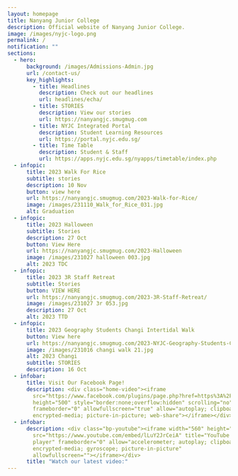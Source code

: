```yaml
---
layout: homepage
title: Nanyang Junior College
description: Official website of Nanyang Junior College.
image: /images/nyjc-logo.png
permalink: /
notification: ""
sections:
  - hero:
      background: /images/Admissions-Admin.jpg
      url: /contact-us/
      key_highlights:
        - title: Headlines
          description: Check out our headlines
          url: headlines/echa/
        - title: STORIES
          description: View our stories
          url: https://nanyangjc.smugmug.com
        - title: NYJC Integrated Portal
          description: Student Learning Resources
          url: https://portal.nyjc.edu.sg/
        - title: Time Table
          description: Student & Staff
          url: https://apps.nyjc.edu.sg/nyapps/timetable/index.php
  - infopic:
      title: 2023 Walk For Rice
      subtitle: stories
      description: 10 Nov
      button: view here
      url: https://nanyangjc.smugmug.com/2023-Walk-for-Rice/
      image: /images/231110_Walk_for_Rice_031.jpg
      alt: Graduation
  - infopic:
      title: 2023 Halloween
      subtitle: Stories
      description: 27 Oct
      button: View Here
      url: https://nanyangjc.smugmug.com/2023-Halloween
      image: /images/231027 halloween 003.jpg
      alt: 2023 TDC
  - infopic:
      title: 2023 3R Staff Retreat
      subtitle: Stories
      button: VIEW HERE
      url: https://nanyangjc.smugmug.com/2023-3R-Staff-Retreat/
      image: /images/231027 3r 053.jpg
      description: 27 Oct
      alt: 2023 TTD
  - infopic:
      title: 2023 Geography Students Changi Intertidal Walk
      button: View here
      url: https://nanyangjc.smugmug.com/2023-NYJC-Geography-Students-Changi-Intertidal-Walk/
      image: /images/231016 changi walk 21.jpg
      alt: 2023 Changi
      subtitle: STORIES
      description: 16 Oct
  - infobar:
      title: Visit Our Facebook Page!
      description: <div class="home-video"><iframe
        src="https://www.facebook.com/plugins/page.php?href=https%3A%2F%2Fwww.facebook.com%2FNanyangjc%2F&tabs=timeline&width=340&height=500&small_header=false&adapt_container_width=true&hide_cover=false&show_facepile=true&appId"
        height="500" style="border:none;overflow:hidden" scrolling="no"
        frameborder="0" allowfullscreen="true" allow="autoplay; clipboard-write;
        encrypted-media; picture-in-picture; web-share"></iframe></div>
  - infobar:
      description: <div class="bp-youtube"><iframe width="560" height="315"
        src="https://www.youtube.com/embed/lLuY2JrCeiA" title="YouTube video
        player" frameborder="0" allow="accelerometer; autoplay; clipboard-write;
        encrypted-media; gyroscope; picture-in-picture"
        allowfullscreen=""></iframe></div>
      title: "Watch our latest video:"
---
```

